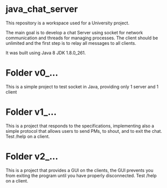 # java_chat_server

This repository is a workspace used for a University project.

The main goal is to develop a chat Server using socket for network communication and threads for managing processes.
The client should be unlimited and the first step is to relay all messages to all clients.

It was built using Java 8 JDK 1.8.0_261.

# Folder v0_...

This is a simple project to test socket in Java, providing only 1 server and 1 client

# Folder v1_...

This is a project that responds to the specifications, implementing also a simple protocol that allows users to send PMs, to shout, and to exit the chat.
Test /help on a client.

# Folder v2_...

This is a project that provides a GUI on the clients, the GUI prevents you from exiting the program until you have properly disconnected.
Test /help on a client.

